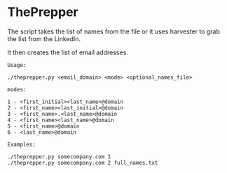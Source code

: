 # ThePrepper

The script takes the list of names from the file or it uses harvester to grab the list from the LinkedIn.

It then creates the list of email addresses.

```
Usage:

./theprepper.py <email_domain> <mode> <optional_names_file>

modes:

1 - <first_initial><last_name>@domain
2 - <first_name><last_initial>@domain
3 - <first_name>.<last_name>@domain
4 - <first_name><last_name>@domain
5 - <first_name>@domain
6 - <last_name>@domain

Examples:

./theprepper.py somecompany.com 1 
./theprepper.py somecompany.com 2 full_names.txt
```
